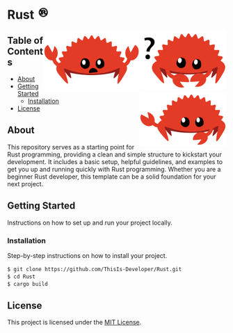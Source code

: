 # Rust [<img alt="Rust logo" width="30" src="assets/rust.svg">](https://www.rust-lang.org/)

[<img align="right" alt="Rust logo" width="200" src="assets/rust-1.svg">](https://doc.rust-lang.org/book/ch00-00-introduction.html#ferris)
[<img align="right" alt="Rust Logo" width="220" src="assets/rust-2.svg">](https://doc.rust-lang.org/book/ch00-00-introduction.html#ferris)
[<img align="right" alt="Rust Logo" width="200" src="assets/rust-3.svg">](https://doc.rust-lang.org/book/ch00-00-introduction.html#ferris)

## Table of Contents

- [About](#about)
- [Getting Started](#getting-started)
  - [Installation](#installation)
- [License](#license)

## About

This repository serves as a starting point for Rust programming, providing a clean and simple structure to kickstart your development. It includes a basic setup, helpful guidelines, and examples to get you up and running quickly with Rust programming. Whether you are a beginner Rust developer, this template can be a solid foundation for your next project.

## Getting Started

Instructions on how to set up and run your project locally.

### Installation

Step-by-step instructions on how to install your project.

```bash
$ git clone https://github.com/ThisIs-Developer/Rust.git
$ cd Rust
$ cargo build
```

## License

This project is licensed under the [MIT License](LICENSE.md).

